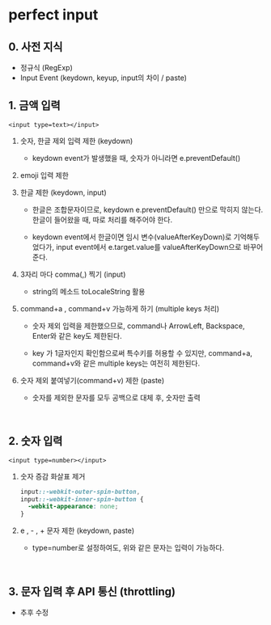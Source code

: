 # perfect input

## 0. 사전 지식

- 정규식 (RegExp)
- Input Event (keydown, keyup, input의 차이 / paste)

## 1. 금액 입력

`<input type=text></input>`

1. 숫자, 한글 제외 입력 제한 (keydown)

   - keydown event가 발생했을 때, 숫자가 아니라면 e.preventDefault()

2. emoji 입력 제한

3. 한글 제한 (keydown, input)

   - 한글은 조합문자이므로, keydown e.preventDefault() 만으로 막히지 않는다. 한글이 들어왔을 때, 따로 처리를 해주어야 한다.

   - keydown event에서 한글이면 임시 변수(valueAfterKeyDown)로 기억해두었다가, input event에서 e.target.value를 valueAfterKeyDown으로 바꾸어 준다.

4. 3자리 마다 comma(,) 찍기 (input)

   - string의 메소드 toLocaleString 활용

5. command+a , command+v 가능하게 하기 (multiple keys 처리)

   - 숫자 제외 입력을 제한했으므로, command나 ArrowLeft, Backspace, Enter와 같은 key도 제한된다.

   - key 가 1글자인지 확인함으로써 특수키를 허용할 수 있지만, command+a, command+v와 같은 multiple keys는 여전히 제한된다.

6. 숫자 제외 붙여넣기(command+v) 제한 (paste)

   - 숫자를 제외한 문자를 모두 공백으로 대체 후, 숫자만 출력

<br/>

## 2. 숫자 입력

`<input type=number></input>`

1. 숫자 증감 화살표 제거

   ```css
   input::-webkit-outer-spin-button,
   input::-webkit-inner-spin-button {
     -webkit-appearance: none;
   }
   ```

2. e , - , + 문자 제한 (keydown, paste)
   - type=number로 설정하여도, 위와 같은 문자는 입력이 가능하다.

<br/>

## 3. 문자 입력 후 API 통신 (throttling)

- 추후 수정
